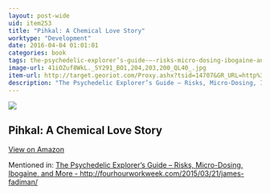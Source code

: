 ```yaml
---
layout: post-wide
uid: item253
title: "Pihkal: A Chemical Love Story"
worktype: "Development"
date: 2016-04-04 01:01:01
categories: book
tags: the-psychedelic-explorer’s-guide-–-risks-micro-dosing-ibogaine-and-more--http://fourhourworkweek.com/2015/03/21/james-fadiman/
image-url: 41iOZuf8WkL._SY291_BO1,204,203,200_QL40_.jpg
item-url: http://target.georiot.com/Proxy.ashx?tsid=14707&GR_URL=http%3A%2F%2Fwww.amazon.com%2FPihkal-Chemical-Story-Alexander-Shulgin%2Fdp%2F0963009605
description: "The Psychedelic Explorer’s Guide – Risks, Micro-Dosing, Ibogaine, and More - http://fourhourworkweek.com/2015/03/21/james-fadiman/"
---
```

<a href="http://target.georiot.com/Proxy.ashx?tsid=14707&GR_URL=http%3A%2F%2Fwww.amazon.com%2FPihkal-Chemical-Story-Alexander-Shulgin%2Fdp%2F0963009605" target="blank"><img src="../../../../img/thumbs/41iOZuf8WkL._SY291_BO1,204,203,200_QL40_.jpg" class="prod-img"></a>
<h2>Pihkal: A Chemical Love Story</h2>
<p><a class="btn btn-primary" href="http://target.georiot.com/Proxy.ashx?tsid=14707&GR_URL=http%3A%2F%2Fwww.amazon.com%2FPihkal-Chemical-Story-Alexander-Shulgin%2Fdp%2F0963009605" target="blank">View on Amazon</a><p>
<p>Mentioned in: <a href="http://fourhourworkweek.com/2015/03/21/james-fadiman/" target="blank">The Psychedelic Explorer’s Guide – Risks, Micro-Dosing, Ibogaine, and More - http://fourhourworkweek.com/2015/03/21/james-fadiman/</a></p>
